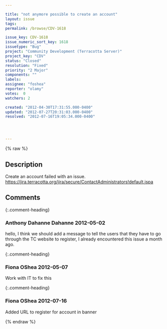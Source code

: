 ```yaml
---

title: "not anymore possible to create an account"
layout: issue
tags: 
permalink: /browse/CDV-1618

issue_key: CDV-1618
issue_numeric_sort_key: 1618
issuetype: "Bug"
project: "Community Development (Terracotta Server)"
project_key: "CDV"
status: "Closed"
resolution: "Fixed"
priority: "2 Major"
components: ""
labels: 
assignee: "foshea"
reporter: "olamy"
votes:  0
watchers: 2

created: "2012-04-30T17:31:55.000-0400"
updated: "2012-07-27T20:31:03.000-0400"
resolved: "2012-07-16T19:05:34.000-0400"




---
```


{% raw %}

## Description

<div markdown="1" class="description">

Create an account failed with an issue.
https://jira.terracotta.org/jira/secure/ContactAdministrators!default.jspa

</div>

## Comments


{:.comment-heading}
### **Anthony Dahanne Dahanne** <span class="date">2012-05-02</span>

<div markdown="1" class="comment">

hello, I think we should add a message to tell the users that they have to go through the TC website to register, I already encountered this issue a month ago.

</div>


{:.comment-heading}
### **Fiona OShea** <span class="date">2012-05-07</span>

<div markdown="1" class="comment">

Work with IT to fix this

</div>


{:.comment-heading}
### **Fiona OShea** <span class="date">2012-07-16</span>

<div markdown="1" class="comment">

Added URL to register for account in banner

</div>



{% endraw %}
